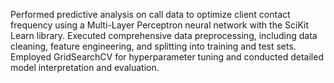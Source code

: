 Performed predictive analysis on call data to optimize client contact frequency using a Multi-Layer Perceptron neural network with the SciKit Learn library. Executed comprehensive data preprocessing, including data cleaning, feature engineering, and splitting into training and test sets. Employed GridSearchCV for hyperparameter tuning and conducted detailed model interpretation and evaluation.
